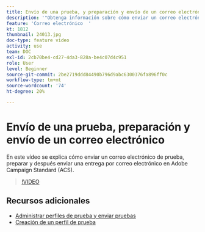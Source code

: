 ```yaml
---
title: Envío de una prueba, y preparación y envío de un correo electrónico
description: '"Obtenga información sobre cómo enviar un correo electrónico de prueba, preparar y, a continuación, enviar la entrega por correo electrónico. ”'
feature: 'Correo electrónico  '
kt: 1812
thumbnail: 24013.jpg
doc-type: feature video
activity: use
team: DOC
exl-id: 2cb70be4-cd27-4da3-828a-be4c07d4c951
role: User
level: Beginner
source-git-commit: 2be2719ddd84490b796d9abc6300376fa896ff0c
workflow-type: tm+mt
source-wordcount: '74'
ht-degree: 20%

---
```


# Envío de una prueba, preparación y envío de un correo electrónico

En este vídeo se explica cómo enviar un correo electrónico de prueba, preparar y después enviar una entrega por correo electrónico en Adobe Campaign Standard (ACS).

>[!VIDEO](https://video.tv.adobe.com/v/24013/)

## Recursos adicionales

* [Administrar perfiles de prueba y enviar pruebas](https://docs.adobe.com/content/help/en/campaign-standard/using/testing-and-sending/preparing-and-testing-messages/managing-test-profiles-and-sending-proofs.html)
* [Creación de un perfil de prueba](/help/profiles-and-audiences/creating-a-profile.md)

